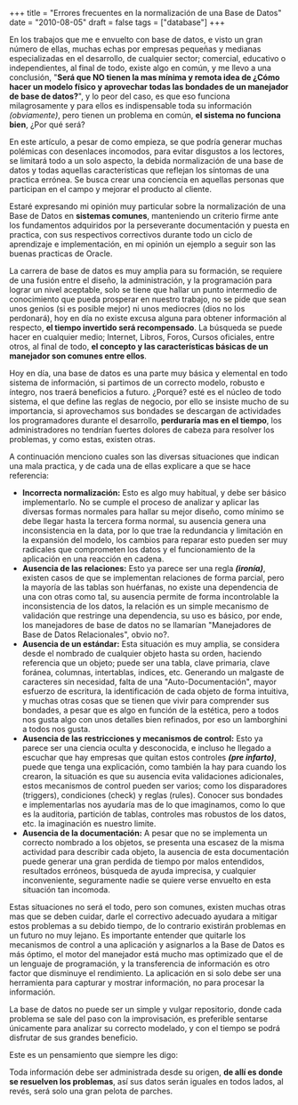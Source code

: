 +++
title = "Errores frecuentes en la normalización de una Base de Datos"
date = "2010-08-05"
draft = false
tags = ["database"]
+++

En los trabajos que me e envuelto con base de datos, e visto un gran número de ellas, muchas echas por empresas pequeñas y medianas especializadas en el desarrollo, de cualquier sector; comercial, educativo o independientes, al final de todo, existe algo en común, y me llevo a una  conclusión, "**Será que NO tienen la mas mínima y remota idea de ¿Cómo hacer un modelo físico y aprovechar todas las bondades de un manejador de base de datos?**", y lo peor del caso, es que eso funciona milagrosamente y para ellos es indispensable toda su información *(obviamente)*, pero tienen un problema en común, **el sistema no funciona bien**, ¿Por qué será?

En este artículo, a pesar de como empieza, se que podría generar muchas polémicas con desenlaces incomodos, para evitar disgustos a los lectores, se limitará todo a un solo aspecto, la debida normalización de una base de datos y todas aquellas características que reflejan los síntomas de una practica errónea. Se busca crear una conciencia en aquellas personas que participan en el campo y mejorar el producto al cliente.

Estaré expresando mi opinión muy particular sobre la normalización de una Base de Datos en **sistemas comunes**, manteniendo un criterio firme ante los fundamentos adquiridos por la perseverante documentación y puesta en practica, con sus respectivos correctivos durante todo un ciclo de aprendizaje e implementación, en mi opinión un ejemplo a seguir son las buenas practicas de Oracle.

La carrera de base de datos es muy amplia para su formación, se requiere de una fusión entre el diseño, la administración, y la programación para lograr un nivel aceptable, solo se tiene que hallar un punto intermedio de conocimiento que pueda prosperar en nuestro trabajo, no se pide que sean unos genios (si es posible mejor) ni unos mediocres (dios no los perdonará), hoy en día no existe excusa alguna para obtener información al respecto, **el tiempo invertido será recompensado**. La búsqueda se puede hacer en cualquier medio; Internet, Libros, Foros, Cursos oficiales, entre otros, al final de todo, **el concepto y las características básicas de un manejador son comunes entre ellos**.

Hoy en día, una base de datos es una parte muy básica y elemental en todo sistema de información, si partimos de un correcto modelo, robusto e íntegro, nos traerá beneficios a futuro. ¿Porqué? esté es el núcleo de todo sistema, el que define las reglas de negocio, por ello se insiste mucho de su importancia, si aprovechamos sus bondades se descargan de actividades los programadores durante el desarrollo, **perduraría mas en el tiempo**, los administradores no tendrían fuertes dolores de cabeza para resolver los problemas, y como estas, existen otras.

A continuación menciono cuales son las diversas situaciones que indican una mala practica, y de cada una de ellas explicare a que se hace referencia:

* **Incorrecta normalización:** Esto es algo muy habitual, y debe ser básico implementarlo. No se cumple el proceso de analizar y aplicar las diversas formas normales para hallar su mejor diseño, como mínimo se debe llegar hasta la tercera forma normal, su ausencia genera una inconsistencia en la data, por lo que trae la redundancia y limitación en la expansión del modelo, los cambios para reparar esto pueden ser muy radicales que comprometen los datos y el funcionamiento de la aplicación en una reacción en cadena.
* **Ausencia de las relaciones:** Esto ya parece ser una regla ***(ironía)***, existen casos de que se implementan relaciones de forma parcial, pero la mayoría de las tablas son huérfanas, no existe una dependencia de una con otras como tal, su ausencia permite de forma incontrolable la inconsistencia de los datos, la relación es un simple mecanismo de validación que restringe una dependencia, su uso es básico, por ende, los manejadores de base de datos no se llamarían "Manejadores de Base de Datos Relacionales", obvio no?.
* **Ausencia de un estándar:** Esta situación es muy amplia, se considera desde el nombrado de cualquier objeto hasta su orden, haciendo referencia que un objeto; puede ser una tabla, clave primaria, clave foránea, columnas, intertablas, indices, etc. Generando un malgaste de caracteres sin necesidad, falta de una "Auto-Documentación", mayor esfuerzo de escritura, la identificación de cada objeto de forma intuitiva, y muchas otras cosas que se tienen que vivir para comprender sus bondades, a pesar que es algo en función de la estética, pero a todos nos gusta algo con unos detalles bien refinados, por eso un lamborghini a todos nos gusta.
* **Ausencia de las restricciones y mecanismos de control:** Esto ya parece ser una ciencia oculta y desconocida, e incluso he llegado a escuchar que hay empresas que quitan estos controles ***(pre infarto)***, puede que tenga una explicación, como también la hay para cuando los crearon, la situación es que su ausencia evita validaciones adicionales, estos mecanismos de control pueden ser varios; como los disparadores (triggers), condiciones (check) y reglas (rules). Conocer sus bondades e implementarlas nos ayudaría mas de lo que imaginamos, como lo que es la auditoria, partición de tablas, controles mas robustos de los datos, etc. la imaginación es nuestro limite.
* **Ausencia de la documentación:** A pesar que no se implementa un correcto nombrado a los objetos, se presenta una escasez de la misma actividad para describir cada objeto, la ausencia de esta documentación puede generar una gran perdida de tiempo por malos entendidos, resultados erróneos, búsqueda de ayuda imprecisa, y cualquier inconveniente, seguramente nadie se quiere verse envuelto en esta situación tan incomoda.

Estas situaciones no será el todo, pero son comunes, existen muchas otras mas que se deben cuidar, darle el correctivo adecuado ayudara a mitigar estos problemas a su debido tiempo, de lo contrario existirán problemas en un futuro no muy lejano. Es importante entender que quitarle los mecanismos de control a una aplicación y asignarlos a la Base de Datos es más óptimo, el motor del manejador está mucho mas optimizado que el de un lenguaje de programación, y la transferencia de información es otro factor que disminuye el rendimiento. La aplicación en si solo debe ser una herramienta para capturar y mostrar información, no para procesar la información.

La base de datos no puede ser un simple y vulgar repositorio, donde cada problema se sale del paso con la improvisación, es preferible sentarse únicamente para analizar su correcto modelado, y con el tiempo se podrá disfrutar de sus grandes beneficio.

Este es un pensamiento que siempre les digo:

Toda información debe ser administrada desde su origen, **de allí es donde se resuelven los problemas**, así sus datos serán iguales en todos lados, al revés, será solo una gran pelota de parches.
